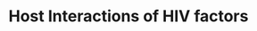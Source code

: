 ---
annotations:
- type: Pathway Ontology
  value: infectious disease pathway
authors:
- ReactomeTeam
- Anwesha
- Mkutmon
- Andrewlmason
description: Like all viruses, HIV-1 must co-opt the host cell macromolecular transport
  and processing machinery. HIV-1 Vpr and Rev proteins play key roles in this co-optation.
  Efficient HIV-1 replication likewise requires evasion of APOBEC3G-mediated mutagenesis
  of reverse transcripts, a process mediated by the viral Vif protein.  View original
  pathway at [http://www.reactome.org/PathwayBrowser/#DIAGRAM=162909 Reactome].
last-edited: 2021-01-25
organisms:
- Homo sapiens
redirect_from:
- /index.php/Pathway:WP2684
- /instance/WP2684
schema-jsonld:
- '@context': https://schema.org/
  '@id': https://wikipathways.github.io/pathways/WP2684.html
  '@type': Dataset
  creator:
    '@type': Organization
    name: WikiPathways
  description: Like all viruses, HIV-1 must co-opt the host cell macromolecular transport
    and processing machinery. HIV-1 Vpr and Rev proteins play key roles in this co-optation.
    Efficient HIV-1 replication likewise requires evasion of APOBEC3G-mediated mutagenesis
    of reverse transcripts, a process mediated by the viral Vif protein.  View original
    pathway at [http://www.reactome.org/PathwayBrowser/#DIAGRAM=162909 Reactome].
  keywords:
  - Nef:CD28 Complex
  - Rev-bound HIV-1 mRNA
  - 'NDC1 '
  - 'PPIA '
  - sssDNA:tRNA
  - nucleoporin-associated Rev:Importin-beta:B23 complex
  - 'PSMC2 '
  - 'PSMA2 '
  - Rev:Importin-beta:NPM1
  - CD8:Nef:Clathrin-Coated Pit Adapter Protein:v-ATPase
  - RANBP1
  - 'NUP188 '
  - 'p51 (RT) '
  - 'CD4 '
  - APOBEC3G
  - Vpu:beta-TrCP1:Skp1
  - deaminated minus
  - 'Tat (P04608) '
  - 'UBA52(1-76) '
  - 'NUP50 '
  - 'PSMD4 '
  - Rev multimer-bound
  - 'NUP210 '
  - 'HLA class I histocompatibility antigen, A-2 alpha chain '
  - 'TPR '
  - RAN:GTP
  - 'NUP93 '
  - 'SLC25A4 '
  - KPNB1
  - Importin beta-1:Rev
  - 'p6 (P04585) protein '
  - CD4:Lck Complex
  - 'GDP '
  - FYN
  - RTC with minus
  - 'PSMF1 '
  - RAC1
  - 'VPU (P05919) '
  - 26S proteasome
  - 'NUPL2 '
  - 'UBB(1-76) '
  - 'PSMB1 '
  - 'HIV-1 RNA template '
  - AP-2 Complex
  - 'B2M(21-119) '
  - CDK9
  - mRNA:Crm1:Ran:GTP
  - 'CCNT1 '
  - 'NUP98-4 '
  - 'CD28 '
  - 'PSMB4 '
  - APOBEC3G:Vif:Cul5:SCF complex
  - complex:Ap-1:PACS-1
  - 'PSMB10 '
  - 'NUP205 '
  - HIV-1 mRNA
  - 'RPS27A(1-76) '
  - 'PAK2(1-524) '
  - 'myristoylated nef '
  - ADP/ATP translocase
  - CD28:Nef:Clathrin-coated Pit Adapter Protein
  - 'ATP6V1H '
  - 'AP2A2(1-939) '
  - 'NUP98-3 '
  - 'AP2B1 '
  - 'Rev-multimer '
  - Cul5-SCF complex
  - 'XPO1 '
  - 'PSMB7 '
  - 'PSMB5 '
  - Lck:Nef
  - 'NUP58-2 '
  - Complex
  - 'PSMD14 '
  - 'AP1G1 '
  - Arf1:Nef:endosomal
  - multimer-bound
  - VPR
  - 'PSMA6 '
  - HIV-1 mRNA:CRM1
  - Hck-1:Nef
  - LCK
  - ARF1
  - CD4:Nef:Clathrin-Coated Pit Adapter Protein:v-ATPase
  - 'PSMC1 '
  - APOBEC3G:RTC with
  - 'POM121 '
  - 'PSMB6 '
  - 'HMGA1 '
  - GTP
  - 'PSME3 '
  - ANT1:Vpr complex
  - 'CDK9 '
  - Pi
  - 'SKP1 '
  - 'PSMD13 '
  - H2O
  - 'PSME1 '
  - 'AP1B1 '
  - 'PSME2 '
  - 'SHFM1 '
  - 'PSMD12 '
  - CD4:Vpu complex
  - 'PSMB8 '
  - 'VPU (P05919) protein '
  - Nef:T cell Receptor
  - 'PSMB3 '
  - PIC anchored to the
  - Rev-multimer
  - APOBEC3G:HIV-1PIC
  - 'PSMC5 '
  - multimer complex
  - 'AP1S1 '
  - 'Reverse transcriptase/ribonuclease H '
  - 'PSMD5 '
  - 'MA (P04591) protein '
  - complex
  - 'SLC25A5 '
  - 'HCK '
  - ATP6V1H
  - 'ARF1 '
  - CD28
  - 'PACS1 '
  - NH3
  - Ran GTPase:GDP
  - 'UBC(457-532) '
  - 'NUP62 '
  - Ran-GDP
  - 'BTRC '
  - T1:Cdk9) complex
  - HIV-1 unspliced RNA
  - CD8:Nef Complex
  - 'PSMA7 '
  - 'VIF (P69723) protein '
  - 'AAAS '
  - 'PSMD8 '
  - 'KPNB1 '
  - 3' ends of viral
  - 'NUP43 '
  - GDP
  - CD8:Nef:AP-2
  - complex:AP-1:PACS-1
  - 'PSMD2 '
  - Internalized
  - GTP complex
  - HCK
  - IN bound to sticky
  - 'SEC13 '
  - 'Lipid Raft '
  - 'UBC(1-76) '
  - NPM1
  - 'PSMC4 '
  - 'SLC25A6 '
  - BTRC
  - 'UBC(533-608) '
  - mRNA:Crm1:Ran:GTP:NPC
  - 'NUP54 '
  - 'NUP160 '
  - VPU (P05919)
  - Nuclear Pore Complex
  - 'PSMB9 '
  - 'APOBEC3G '
  - CD4:Nef:AP-2
  - PACS1
  - DNA in PIC
  - Pak 2 Complex
  - 'POM121C '
  - 'AP1M2 '
  - VIF (P69723) protein
  - 'PSMD10 '
  - 'MA (P04585) protein '
  - Importin-beta:Ran
  - 'RAN '
  - 'CD8B '
  - Rev
  - Vif:Cul5:SCF complex
  - 'PSMB2 '
  - 'tRNA-Lysine3 '
  - Complex:v-ATPase
  - DOCK2:ELMO1:RAC1:Nef
  - 'NUP133 '
  - 'RAE1 '
  - DOCK2
  - 'PSMD11 '
  - 'NUP35 '
  - RCC1
  - 'AP2S1 '
  - 'APOBEC3G-3 '
  - Tat:P-TEFb(Cyclin
  - 'HIV-1 mRNA '
  - 'PSMD7 '
  - 'viral plus strand DNA with sticky 3'' end '
  - Rev:Importin-beta:B23
  - 'AP1M1 '
  - 'NPM1 '
  - 'PSMD6 '
  - 'zeta:Lipid Raft:'
  - RanBP1:Ran-GTP:CRM1:Rev-bound mRNA complex
  - 'SEH1L-1 '
  - 'REV (P04618) protein '
  - 'FYN '
  - 'UBC(381-456) '
  - 'NUP85 '
  - 'PSMD9 '
  - 'minus sssDNA containing deaminated C residues '
  - multi-ubiquitinated
  - multiubiquitinated
  - 'AP1S2 '
  - 'p6 (P04591) protein '
  - 'UBC(153-228) '
  - 'NUP58-1 '
  - PAK2(1-524)
  - 'ELOC '
  - (NPC)
  - CD28:Nef:Clathrin-coated Pit Adapter Protein Complex
  - 'CD247-1 '
  - AP2M1
  - 'NUP155 '
  - 'PSMA8 '
  - 'NUP98-5 '
  - 'CUL5 '
  - Tat (P04608)
  - CD4:Vpu:beta-TrCP_1:Skp1 complex
  - 'NUP153 '
  - monomer (generic)
  - CD4
  - XPO1
  - REV (P04618) protein
  - 'VPR '
  - 'PSMA3 '
  - class I MHC complex
  - 'IN (Integrase) (P04585) protein '
  - 'PSMD3 '
  - CCNT1
  - Rev:importin-beta:B23:Ran-GTP complex
  - 'RANBP1 '
  - 'NUP107 '
  - 'NUP88 '
  - 'ELMO1 '
  - 'viral minus strand DNA with sticky 3'' end '
  - 'AP2A1 '
  - 'RBX1 '
  - 'DOCK2 '
  - RANGAP1
  - Lipid Raft
  - 'KPNA1 '
  - ELMO1
  - 'VPR (P69726) protein '
  - 'AP2M1 '
  - CD4:Nef Complex
  - 'PSMD1 '
  - 'minus sssDNA '
  - 'SEH1L-2 '
  - 'PSMA4 '
  - NPC
  - 'UBB(153-228) '
  - CD4:Vpu:beta-TrCP_1
  - Nef:class I MHC
  - 'RANBP2 '
  - myristoylated nef
  - 'RAC1 '
  - 'NUP214 '
  - CD247-1
  - 'NUP37 '
  - 'AP1S3 '
  - AP-1 Complex
  - Fyn:Nef Complex
  - 'ELOB '
  - HIV-1
  - 'LCK '
  - 'PSME4 '
  - P-TEFb(Cyclin
  - 'BANF1 '
  - 'UBC(77-152) '
  - 'PSMA1 '
  - 'UBC(305-380) '
  - 'PSMB11 '
  - 'PSMC6 '
  - 'PSMA5 '
  - 'GTP '
  - 'UBC(609-684) '
  - KPNA1
  - Vif:APOBEC3G complex
  - Vpr:importin-alpha
  - minus sssDNA:tRNA
  - 'UBC(229-304) '
  - Ub
  - 'PSMC3 '
  - 'PSIP1 '
  - 'UBB(77-152) '
  - SKP1
  - primer:RNA template
  license: CC0
  name: Host Interactions of HIV factors
seo: CreativeWork
title: Host Interactions of HIV factors
wpid: WP2684
---